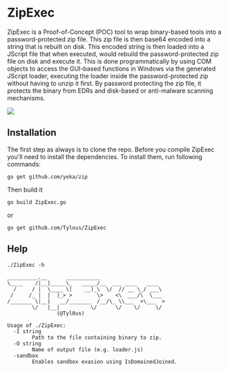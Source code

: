 # ZipExec
ZipExec is a Proof-of-Concept (POC) tool to wrap binary-based tools into a password-protected zip file. This zip file is then base64 encoded into a string that is rebuilt on disk. This encoded string is then loaded into a JScript file that when executed, would rebuild the password-protected zip file on disk and execute it. This is done programmatically by using COM objects to access the GUI-based functions in Windows via the generated JScript loader, executing the loader inside the password-protected zip without having to unzip it first. By password protecting the zip file, it protects the binary from EDRs and disk-based or anti-malware scanning mechanisms.


<img src="https://media.giphy.com/media/Ykm4xp5NnMlz9ohJbC/giphy.gif"/>


## Installation

The first step as always is to clone the repo. Before you compile ZipExec you'll need to install the dependencies. To install them, run following commands:
```
go get github.com/yeka/zip
```


Then build it

```
go build ZipExec.go
``` 
  
 or 
  
```go get github.com/Tylous/ZipExec  ```

## Help
```
./ZipExec -h

__________.__      ___________                     
\____    /|__|_____\_   _____/__  ___ ____   ____  
  /     / |  \____ \|    __)_\  \/  // __ \_/ ___\ 
 /     /_ |  |  |_> >        \>    <\  ___/\  \___ 
/_______ \|__|   __/_______  /__/\_ \\___  >\___  >
        \/   |__|          \/      \/    \/     \/ 
                (@Tyl0us)

Usage of ./ZipExec:
  -I string
        Path to the file containing binary to zip.
  -O string
        Name of output file (e.g. loader.js)
  -sandbox
        Enables sandbox evasion using IsDomainedJoined.
```



